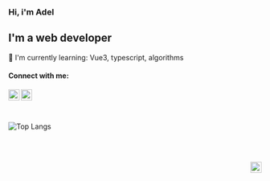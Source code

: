 ### Hi, i'm Adel

## I'm a web developer
:open_book: I'm currently learning: Vue3, typescript, algorithms


#### Connect with me:

[<img align="left" alt="Telegram" width="22px" src="https://raw.githubusercontent.com/chickenfoot88/chickenfoot88/master/assets/telegram.svg"/>][telegram]
[<img align="left" alt="VK" width="22px" src="https://raw.githubusercontent.com/chickenfoot88/chickenfoot88/master/assets/vk.svg"/>][telegram]

<br/>
<br/>
<br/>

![Top Langs](https://github-readme-stats.vercel.app/api/top-langs/?username=chickenfoot88&layout=compact)

<!-- ![willianrod's wakatime stats](https://github-readme-stats.vercel.app/api/wakatime?username=chickenfoot88) -->

<br/>
<br/>

[<img align="right" width="22px" src="https://raw.githubusercontent.com/chickenfoot88/chickenfoot88/master/assets/chickenfoot.png"/>](https://en.wikipedia.org/wiki/Chickenfoot)

[website]: https://adel-ismagilov.ru
[telegram]: https://t.me/chickenfoot88
[vkontakte]: https://vk.com/chickenfoot88